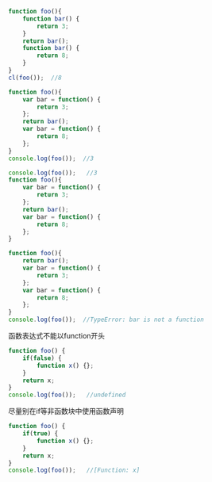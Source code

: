 ```javascript
function foo(){
    function bar() {
        return 3;
    }
    return bar();
    function bar() {
        return 8;
    }
}
cl(foo());  //8
```

```javascript
function foo(){
    var bar = function() {
        return 3;
    };
    return bar();
    var bar = function() {
        return 8;
    };
}
console.log(foo());  //3
```

```javascript
console.log(foo());   //3
function foo(){
    var bar = function() {
        return 3;
    };
    return bar();
    var bar = function() {
        return 8;
    };
}
```

```javascript
function foo(){
    return bar();
    var bar = function() {
        return 3;
    };
    var bar = function() {
        return 8;
    };
}
console.log(foo());  //TypeError: bar is not a function
```

函数表达式不能以function开头

```javascript
function foo() {
    if(false) {
        function x() {};
    }
    return x;
}
console.log(foo());   //undefined
```
尽量别在if等非函数块中使用函数声明
```javascript
function foo() {
    if(true) {
        function x() {};
    }
    return x;
}
console.log(foo());   //[Function: x]
```

```javascript
```
